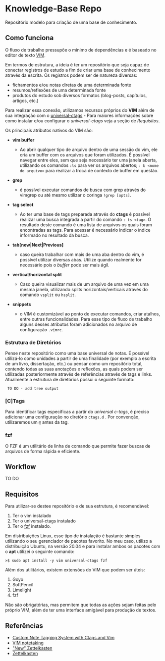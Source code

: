 # Knowledge-Base Repo

Repositório modelo para criação de uma base de conhecimento. 

## Como funciona

O fluxo de trabalho pressupõe o mínimo de dependências e é baseado no editor de texto [VIM](https://www.vim.org). 

Em termos de estrutura, a ideia é ter um repositório que seja capaz de conectar registros de estudo a fim de criar uma base de conhecimento através da escrita. Os registros podem ser de natureza diversas:

- fichamentos e/ou notas diretas de uma determinada fonte
- resumos/reflexões de uma determinada fonte
- produtos do estudo sob diversos formatos (blog-posts, capítulos, artigos, etc.)

Para realizar essa conexão, utilizamos recursos próprios do **VIM** além de sua integração com o [universal-ctags](https://github.com/universal-ctags/ctags) - Para maiores informações sobre como instalar e/ou configurar o _universal-ctags_ veja a seção de _Requisitos_.

Os principais atributos nativos do VIM são:

- **vim buffer**
  - Ao abrir qualquer tipo de arquivo dentro de uma sessão do vim, ele cria um buffer com os arquivos que foram utilizados. É possível navegar entre eles, sem que seja necessário ter uma janela aberta, utilizando os comandos `:ls` para ver os arquivos abertos; `: b <nome do arquivo>` para realizar a troca de contexto de buffer em questão.

- **grep**
  - é possível executar comandos de busca com grep através do vimgrep ou até mesmo utilizar o coringa `!grep [opts]`. 

- **tag select**
  - Ao ter uma base de tags preparada através do **ctags** é possível realizar uma busca integrada a partir do comando `: ts <tag>`. O resultado deste comando é uma lista de arquivos os quais foram encontradas as tags. Para acessar é necessário indicar o índice informado no resultado da busca.

- **tab[new|Next|Previous]** 
  - caso queira trabalhar com mais de uma aba dentro do vim, é possível utilizar diversas abas. Utilize quando realmente for necessário pois o _buffer_ pode ser mais ágil.

- **vertical/horizontal split**
  - Caso queira visualizar mais de um arquivo de uma vez em uma mesma janela, utilizando splits horizontais/verticais através do comando `vsplit` ou `hsplit`.

- **snippets**
  - o VIM é customizável ao ponto de executar comandos, criar atalhos, entre outras funcionalidades. Para esse tipo de fluxo de trabalho alguns desses atributos foram adicionados no arquivo de configuração `.vimrc`. 

### Estrutura de Diretórios

Pense neste repositório como uma base universal de notas. É possível utilizá-lo como unidades a partir de uma finalidade (por exemplo a escrita de um livro, dissertação, etc.) ou pensar como um repositório total, contendo todas as suas anotações e reflexões, as quais podem ser utilizadas posteriormente através de referências através de tags e links. Atualmente a estrutura de diretórios possui o seguinte formato:

```
 TO DO - add tree output

```

### [C]Tags 

Para identificar tags específicas a partir do _universal c-tags_, é preciso adicionar uma configuração no diretório `ctags.d` . Por convenção, utilizaremos um `@` antes da tag. 

### fzf

O FZF é um utilitário de linha de comando que permite fazer buscas de arquivos de forma rápida e eficiente. 

## Workflow

TO DO

## Requisitos

Para utilizar-se destee repositório e de sua estrutura, é recomendável:

1. Ter o vim instalado
1. Ter o universal-ctags instalado
1. Ter o [fzf](https://github.com/junegunn/fzf) instalado.

Em distribuições Linux, esse tipo de instalação é bastante simples utilizando o seu gerenciador de pacotes favorito. No meu caso, utilizo a distribuição Ubuntu, na versão 20.04 e para instalar ambos os pacotes com o **apt** utilizei o seguinte comando:

```
>$ sudo apt install -y vim universal-ctags fzf

```

Além dos utilitários, existem extensões do VIM que podem ser úteis:

1. Goyo
1. SoftPencil
1. Limelight
1. fzf

Não são obrigatórias, mas permitem que todas as ações sejam feitas pelo próprio VIM, além de ter uma interface amigável para produção de textos.

## Referências

- [Custom Note Tagging System with Ctags and Vim](https://www.edwinwenink.xyz/posts/43-notes_tagging/)
- [VIM notetaking](https://www.edwinwenink.xyz/posts/42-vim_notetaking/)
- ["New" Zettelkasten](https://zettelkasten.de/)
- [Zettelkasten](https://niklas-luhmann-archiv.de/bestand/zettelkasten/inhaltsuebersicht#ZK_1_editor_I_45-11)
